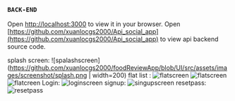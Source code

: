 ### `BACK-END`

Open [http://localhost:3000](http://localhost:3000) to view it in your browser.
Open [https://github.com/xuanlocgs2000/Api_social_app](https://github.com/xuanlocgs2000/Api_social_app) to view api backend source code.

splash screen:
![spalashscreen](https://github.com/xuanlocgs2000/foodReviewApp/blob/UI/src/assets/images/screenshot/splash.png | width=200)
flat list :
![flatscreen](https://github.com/xuanlocgs2000/foodReviewApp/blob/UI/src/assets/images/screenshot/flat1.png)
![flatscreen](https://github.com/xuanlocgs2000/foodReviewApp/blob/UI/src/assets/images/screenshot/flat2.png)
![flatcreen](https://github.com/xuanlocgs2000/foodReviewApp/blob/UI/src/assets/images/screenshot/flat3.png)
Login:
![loginscreen](https://github.com/xuanlocgs2000/foodReviewApp/blob/UI/src/assets/images/screenshot/login.png)
signup:
![singupscreen](https://github.com/xuanlocgs2000/foodReviewApp/blob/UI/src/assets/images/screenshot/signup.png)
resetpass:
![resetpass](https://github.com/xuanlocgs2000/foodReviewApp/blob/UI/src/assets/images/screenshot/resetpass.png)
